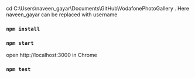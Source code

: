 cd C:\Users\naveen_gayar\Documents\GitHub\VodafonePhotoGallery . 
Here naveen_gayar can be replaced with username


### `npm install`

### `npm start`

open http://localhost:3000 in Chrome

### `npm test`

